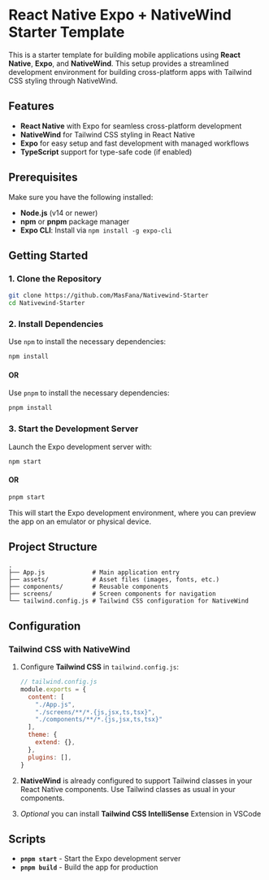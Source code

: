 
# React Native Expo + NativeWind Starter Template

This is a starter template for building mobile applications using **React Native**, **Expo**, and **NativeWind**. This setup provides a streamlined development environment for building cross-platform apps with Tailwind CSS styling through NativeWind.

## Features

- **React Native** with Expo for seamless cross-platform development
- **NativeWind** for Tailwind CSS styling in React Native
- **Expo** for easy setup and fast development with managed workflows
- **TypeScript** support for type-safe code (if enabled)

## Prerequisites

Make sure you have the following installed:

- **Node.js** (v14 or newer)
- **npm** or **pnpm** package manager
- **Expo CLI**: Install via `npm install -g expo-cli`

## Getting Started

### 1. Clone the Repository

```bash
git clone https://github.com/MasFana/Nativewind-Starter
cd Nativewind-Starter
```

### 2. Install Dependencies

Use `npm` to install the necessary dependencies:

```bash
npm install
```
#### OR

Use `pnpm` to install the necessary dependencies:

```bash
pnpm install
```

### 3. Start the Development Server

Launch the Expo development server with:

```bash
npm start
```

#### OR

```bash
pnpm start
```

This will start the Expo development environment, where you can preview the app on an emulator or physical device.

## Project Structure

```plaintext
.
├── App.js             # Main application entry
├── assets/            # Asset files (images, fonts, etc.)
├── components/        # Reusable components
├── screens/           # Screen components for navigation
└── tailwind.config.js # Tailwind CSS configuration for NativeWind
```

## Configuration

### Tailwind CSS with NativeWind

1. Configure **Tailwind CSS** in `tailwind.config.js`:

    ```js
    // tailwind.config.js
    module.exports = {
      content: [
        "./App.js",
        "./screens/**/*.{js,jsx,ts,tsx}",
        "./components/**/*.{js,jsx,ts,tsx}"
      ],
      theme: {
        extend: {},
      },
      plugins: [],
    }
    ```

2. **NativeWind** is already configured to support Tailwind classes in your React Native components. Use Tailwind classes as usual in your components.
3.  *Optional* you can install **Tailwind CSS IntelliSense** Extension in VSCode 


## Scripts

- **`pnpm start`** - Start the Expo development server
- **`pnpm build`** - Build the app for production

